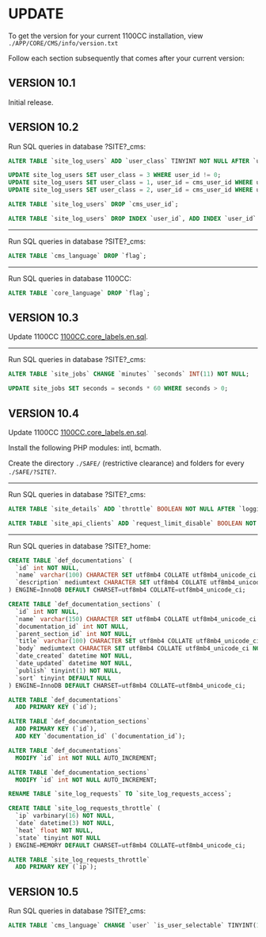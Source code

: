 # UPDATE

To get the version for your current 1100CC installation, view `./APP/CORE/CMS/info/version.txt`

Follow each section subsequently that comes after your current version:

## VERSION 10.1

Initial release.

## VERSION 10.2

Run SQL queries in database ?SITE?_cms:

```sql
ALTER TABLE `site_log_users` ADD `user_class` TINYINT NOT NULL AFTER `user_id`;

UPDATE site_log_users SET user_class = 3 WHERE user_id != 0;
UPDATE site_log_users SET user_class = 1, user_id = cms_user_id WHERE user_id = 0 AND cms_user_id >= 1000;
UPDATE site_log_users SET user_class = 2, user_id = cms_user_id WHERE user_id = 0 AND cms_user_id > 0 AND cms_user_id < 1000;

ALTER TABLE `site_log_users` DROP `cms_user_id`;

ALTER TABLE `site_log_users` DROP INDEX `user_id`, ADD INDEX `user_id` (`user_id`, `user_class`) USING BTREE;
```

---

Run SQL queries in database ?SITE?_cms:

```sql
ALTER TABLE `cms_language` DROP `flag`;
```

---

Run SQL queries in database 1100CC:

```sql
ALTER TABLE `core_language` DROP `flag`;
```

## VERSION 10.3

Update 1100CC [1100CC.core_labels.en.sql](/setup/1100CC.core_labels.en.sql).

---

Run SQL queries in database ?SITE?_cms:

```sql
ALTER TABLE `site_jobs` CHANGE `minutes` `seconds` INT(11) NOT NULL;

UPDATE site_jobs SET seconds = seconds * 60 WHERE seconds > 0;
```

## VERSION 10.4

Update 1100CC [1100CC.core_labels.en.sql](/setup/1100CC.core_labels.en.sql).

Install the following PHP modules: intl, bcmath.

Create the directory `./SAFE/` (restrictive clearance) and folders for every `./SAFE/?SITE?`.

---

Run SQL queries in database ?SITE?_cms:

```sql
ALTER TABLE `site_details` ADD `throttle` BOOLEAN NOT NULL AFTER `logging`;

ALTER TABLE `site_api_clients` ADD `request_limit_disable` BOOLEAN NOT NULL AFTER `name`;
```

---

Run SQL queries in database ?SITE?_home:

```sql
CREATE TABLE `def_documentations` (
  `id` int NOT NULL,
  `name` varchar(100) CHARACTER SET utf8mb4 COLLATE utf8mb4_unicode_ci NOT NULL,
  `description` mediumtext CHARACTER SET utf8mb4 COLLATE utf8mb4_unicode_ci NOT NULL
) ENGINE=InnoDB DEFAULT CHARSET=utf8mb4 COLLATE=utf8mb4_unicode_ci;

CREATE TABLE `def_documentation_sections` (
  `id` int NOT NULL,
  `name` varchar(150) CHARACTER SET utf8mb4 COLLATE utf8mb4_unicode_ci NOT NULL,
  `documentation_id` int NOT NULL,
  `parent_section_id` int NOT NULL,
  `title` varchar(100) CHARACTER SET utf8mb4 COLLATE utf8mb4_unicode_ci NOT NULL,
  `body` mediumtext CHARACTER SET utf8mb4 COLLATE utf8mb4_unicode_ci NOT NULL,
  `date_created` datetime NOT NULL,
  `date_updated` datetime NOT NULL,
  `publish` tinyint(1) NOT NULL,
  `sort` tinyint DEFAULT NULL
) ENGINE=InnoDB DEFAULT CHARSET=utf8mb4 COLLATE=utf8mb4_unicode_ci;

ALTER TABLE `def_documentations`
  ADD PRIMARY KEY (`id`);

ALTER TABLE `def_documentation_sections`
  ADD PRIMARY KEY (`id`),
  ADD KEY `documentation_id` (`documentation_id`);

ALTER TABLE `def_documentations`
  MODIFY `id` int NOT NULL AUTO_INCREMENT;

ALTER TABLE `def_documentation_sections`
  MODIFY `id` int NOT NULL AUTO_INCREMENT;

RENAME TABLE `site_log_requests` TO `site_log_requests_access`;

CREATE TABLE `site_log_requests_throttle` (
  `ip` varbinary(16) NOT NULL,
  `date` datetime(3) NOT NULL,
  `heat` float NOT NULL,
  `state` tinyint NOT NULL
) ENGINE=MEMORY DEFAULT CHARSET=utf8mb4 COLLATE=utf8mb4_unicode_ci;

ALTER TABLE `site_log_requests_throttle`
  ADD PRIMARY KEY (`ip`);
```

## VERSION 10.5

Run SQL queries in database ?SITE?_cms:

```sql
ALTER TABLE `cms_language` CHANGE `user` `is_user_selectable` TINYINT(1) NOT NULL;
```
